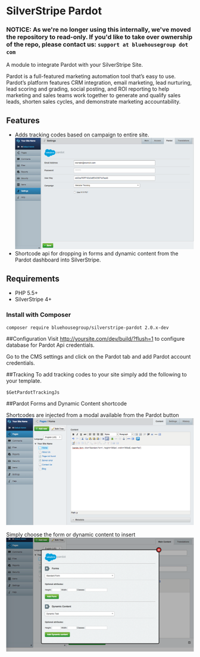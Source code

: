 SilverStripe Pardot
=====================
### NOTICE: As we're no longer using this internally, we've moved the repository to read-only. If you'd like to take over ownership of the repo, please contact us: `support at bluehousegroup dot com`
A module to integrate Pardot with your SilverStripe Site.

Pardot is a full-featured marketing automation tool that’s easy to use. Pardot’s platform features CRM integration, email marketing, lead nurturing, lead scoring and grading, social posting, and ROI reporting to help marketing and sales teams work together to generate and qualify sales leads, shorten sales cycles, and demonstrate marketing accountability.

## Features
* Adds tracking codes based on campaign to entire site.
![Screenshot](https://github.com/bluehousegroup/silverstripe-pardot/blob/master/SilverStripePardotScreenShot1.png)
* Shortcode api for dropping in forms and dynamic content from the Pardot dashboard into SilverStripe.

## Requirements
* PHP 5.5+
* SilverStripe 4+

### Install with Composer

```
composer require bluehousegroup/silverstripe-pardot 2.0.x-dev
```

##Configuration
Visit http://yoursite.com/dev/build/?flush=1 to configure database for Pardot Api credentials.

Go to the CMS settings and click on the Pardot tab and add Pardot account credentials.

##Tracking
To add tracking codes to your site simply add the following to your template.

```
$GetPardotTrackingJs
```

##Pardot Forms and Dynamic Content shortcode

Shortcodes are injected from a modal available from the Pardot button
![Screenshot](https://github.com/bluehousegroup/silverstripe-pardot/blob/master/SilverStripePardotScreenShot3.png)

Simply choose the form or dynamic content to insert
![Screenshot](https://github.com/bluehousegroup/silverstripe-pardot/blob/master/SilverStripePardotScreenShot2.png)
